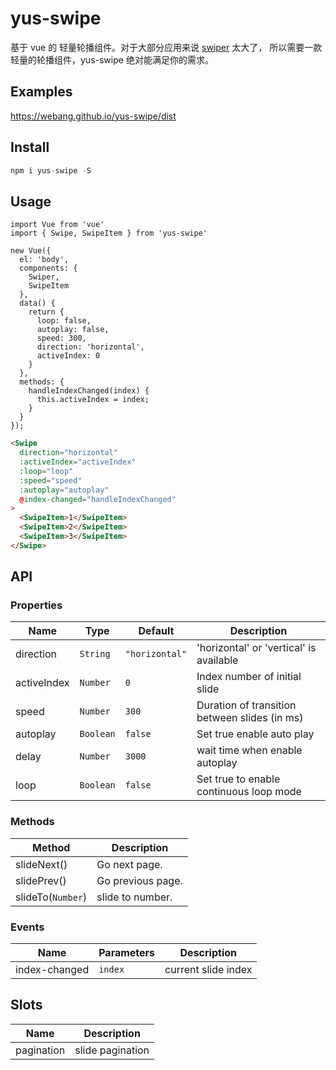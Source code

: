 # yus-swipe

基于 vue 的 轻量轮播组件。对于大部分应用来说 [swiper](https://github.com/nolimits4web/swiper) 太大了， 所以需要一款轻量的轮播组件，yus-swipe 绝对能满足你的需求。

## Examples

https://webang.github.io/yus-swipe/dist

## Install

```js
npm i yus-swipe -S
```

## Usage

```
import Vue from 'vue'
import { Swipe, SwipeItem } from 'yus-swipe'

new Vue({
  el: 'body',
  components: {
    Swiper,
    SwipeItem
  },
  data() {
    return {
      loop: false,
      autoplay: false,
      speed: 300,
      direction: 'horizontal',
      activeIndex: 0
    }
  },
  methods: {
    handleIndexChanged(index) {
      this.activeIndex = index;
    }
  }
});
```

```html
<Swipe 
  direction="horizontal"
  :activeIndex="activeIndex"
  :loop="loop"
  :speed="speed"
  :autoplay="autoplay"
  @index-changed="handleIndexChanged"
>
  <SwipeItem>1</SwipeItem>
  <SwipeItem>2</SwipeItem>
  <SwipeItem>3</SwipeItem>
</Swipe>
```

##  API

### Properties

| Name                 | Type      | Default        | Description                                         |
|----------------------|-----------|----------------|-----------------------------------------------------|
| direction            | `String`  | `"horizontal"` | 'horizontal' or 'vertical' is available             |
| activeIndex          | `Number`  | `0`            | Index number of initial slide                       |
| speed                | `Number`  | `300`          | Duration of transition between slides (in ms)       |
| autoplay             | `Boolean` | `false`        | Set true enable auto play                           |
| delay                | `Number`  | `3000`         | wait time when enable autoplay                      |
| loop                 | `Boolean` | `false`        | Set true to enable continuous loop mode             |

### Methods

| Method            | Description              |
|-------------------|--------------------------|
| slideNext()       | Go next page.            |
| slidePrev()       | Go previous page.        |
| slideTo(`Number`) | slide to number.         |

### Events

| Name              | Parameters  | Description         |
|-------------------|------------ |---------------------|
| index-changed     | `index`     | current slide index |

## Slots

| Name         | Description       |
|--------------|------------------ |
| pagination   | slide pagination  |
